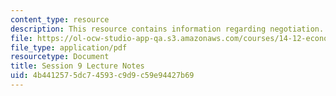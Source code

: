 ```yaml
---
content_type: resource
description: This resource contains information regarding negotiation.
file: https://ol-ocw-studio-app-qa.s3.amazonaws.com/courses/14-12-economic-applications-of-game-theory-fall-2012/4b4412575dc74593c9d9c59e94427b69_MIT14_12F12_chapter9.pdf
file_type: application/pdf
resourcetype: Document
title: Session 9 Lecture Notes
uid: 4b441257-5dc7-4593-c9d9-c59e94427b69
---
```

